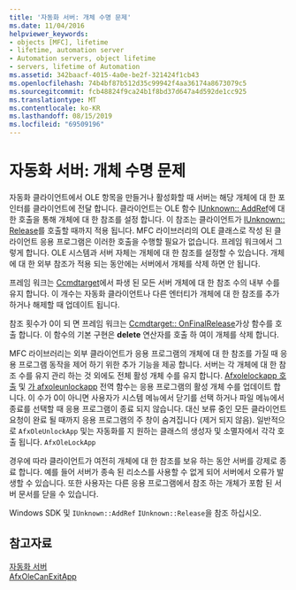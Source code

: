 ```yaml
---
title: '자동화 서버: 개체 수명 문제'
ms.date: 11/04/2016
helpviewer_keywords:
- objects [MFC], lifetime
- lifetime, automation server
- Automation servers, object lifetime
- servers, lifetime of Automation
ms.assetid: 342baacf-4015-4a0e-be2f-321424f1cb43
ms.openlocfilehash: 74b4bf87b512d35c99942f4aa36174a8673079c5
ms.sourcegitcommit: fcb48824f9ca24b1f8bd37d647a4d592de1cc925
ms.translationtype: MT
ms.contentlocale: ko-KR
ms.lasthandoff: 08/15/2019
ms.locfileid: "69509196"
---
```

# <a name="automation-servers-object-lifetime-issues"></a>자동화 서버: 개체 수명 문제

자동화 클라이언트에서 OLE 항목을 만들거나 활성화할 때 서버는 해당 개체에 대 한 포인터를 클라이언트에 전달 합니다. 클라이언트는 OLE 함수 [IUnknown:: AddRef](/windows/win32/api/unknwn/nf-unknwn-iunknown-addref)에 대 한 호출을 통해 개체에 대 한 참조를 설정 합니다. 이 참조는 클라이언트가 [IUnknown:: Release](/windows/win32/api/unknwn/nf-unknwn-iunknown-release)를 호출할 때까지 적용 됩니다. MFC 라이브러리의 OLE 클래스로 작성 된 클라이언트 응용 프로그램은 이러한 호출을 수행할 필요가 없습니다. 프레임 워크에서 그렇게 합니다. OLE 시스템과 서버 자체는 개체에 대 한 참조를 설정할 수 있습니다. 개체에 대 한 외부 참조가 적용 되는 동안에는 서버에서 개체를 삭제 하면 안 됩니다.

프레임 워크는 [Ccmdtarget](../mfc/reference/ccmdtarget-class.md)에서 파생 된 모든 서버 개체에 대 한 참조 수의 내부 수를 유지 합니다. 이 개수는 자동화 클라이언트나 다른 엔터티가 개체에 대 한 참조를 추가 하거나 해제할 때 업데이트 됩니다.

참조 횟수가 0이 되 면 프레임 워크는 [Ccmdtarget:: OnFinalRelease](../mfc/reference/ccmdtarget-class.md#onfinalrelease)가상 함수를 호출 합니다. 이 함수의 기본 구현은 **delete** 연산자를 호출 하 여이 개체를 삭제 합니다.

MFC 라이브러리는 외부 클라이언트가 응용 프로그램의 개체에 대 한 참조를 가질 때 응용 프로그램 동작을 제어 하기 위한 추가 기능을 제공 합니다. 서버는 각 개체에 대 한 참조 수를 유지 관리 하는 것 외에도 전체 활성 개체 수를 유지 합니다. [Afxolelockapp 호출](../mfc/reference/application-control.md#afxolelockapp) 및 [가 afxoleunlockapp](../mfc/reference/application-control.md#afxoleunlockapp) 전역 함수는 응용 프로그램의 활성 개체 수를 업데이트 합니다. 이 수가 0이 아니면 사용자가 시스템 메뉴에서 닫기를 선택 하거나 파일 메뉴에서 종료를 선택할 때 응용 프로그램이 종료 되지 않습니다. 대신 보류 중인 모든 클라이언트 요청이 완료 될 때까지 응용 프로그램의 주 창이 숨겨집니다 (제거 되지 않음). 일반적으로 `AfxOleUnlockApp` 및는 자동화를 지 원하는 클래스의 생성자 및 소멸자에서 각각 호출 됩니다. `AfxOleLockApp`

경우에 따라 클라이언트가 여전히 개체에 대 한 참조를 보유 하는 동안 서버를 강제로 종료 합니다. 예를 들어 서버가 종속 된 리소스를 사용할 수 없게 되어 서버에서 오류가 발생할 수 있습니다. 또한 사용자는 다른 응용 프로그램에서 참조 하는 개체가 포함 된 서버 문서를 닫을 수 있습니다.

Windows SDK 및 `IUnknown::AddRef` `IUnknown::Release`을 참조 하십시오.

## <a name="see-also"></a>참고자료

[자동화 서버](../mfc/automation-servers.md)<br/>
[AfxOleCanExitApp](../mfc/reference/application-control.md#afxolecanexitapp)
